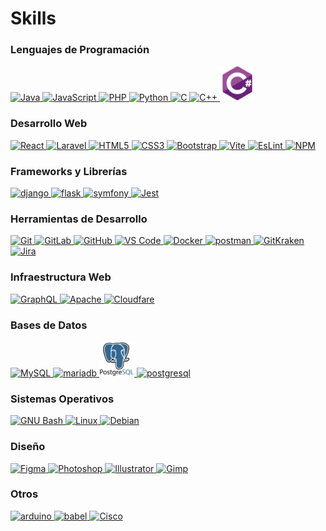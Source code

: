 <h1>Skills</h1>

<h3>Lenguajes de Programación</h3>
<p align="left" dir="auto">
  <span >
    <a href="https://www.oracle.com/java/" rel="nofollow">
      <img
        src="https://raw.githubusercontent.com/danielcranney/readme-generator/main/public/icons/skills/java-colored.svg"
        width="56"
        height="56"
        alt="Java"
        style="max-width: 100%"
      />
    </a>
  </span>
  <span>
    <a
      href="https://developer.mozilla.org/en-US/docs/Web/JavaScript"
      rel="nofollow"
    >
      <img
        src="https://raw.githubusercontent.com/danielcranney/readme-generator/main/public/icons/skills/javascript-colored.svg"
        width="56"
        height="56"
        alt="JavaScript"
        style="max-width: 100%"
      />
    </a>
  </span>
  <span>
    <a href="https://www.php.net/" rel="nofollow">
      <img
        src="https://raw.githubusercontent.com/danielcranney/readme-generator/main/public/icons/skills/php-colored.svg"
        width="56"
        height="56"
        alt="PHP"
        style="max-width: 100%"
      />
    </a>
  </span>
  <span>
    <a href="https://www.python.org/" rel="nofollow">
      <img
        src="https://raw.githubusercontent.com/danielcranney/readme-generator/main/public/icons/skills/python-colored.svg"
        width="56"
        height="56"
        alt="Python"
        style="max-width: 100%"
      />
    </a>
  </span>
  <span>
    <a
      href="https://docs.microsoft.com/en-us/cpp/?view=msvc-170"
      target="_blank"
      rel="noreferrer"
    >
      <img
        src="https://raw.githubusercontent.com/danielcranney/readme-generator/main/public/icons/skills/c-colored.svg"
        width="56"
        height="56"
        alt="C"
      />
    </a>
  </span>
  <span>
    <a
      href="https://docs.microsoft.com/en-us/cpp/?view=msvc-170"
      target="_blank"
      rel="noreferrer"
    >
      <img
        src="https://raw.githubusercontent.com/danielcranney/readme-generator/main/public/icons/skills/cplusplus-colored.svg"
        width="56"
        height="56"
        alt="C++"
      />
    </a>
  </span>
  <span>
    <a href="https://www.w3schools.com/cs/" target="_blank" rel="noreferrer">
      <img
        src="https://raw.githubusercontent.com/devicons/devicon/master/icons/csharp/csharp-original.svg"
        alt="csharp"
        width="56"
        height="56"
      />
    </a>
  </span>
</p>

<h3>Desarrollo Web</h3>
<p align="left" dir="auto">
  <span>
    <a href="https://reactjs.org/" rel="nofollow">
      <img
        src="https://raw.githubusercontent.com/danielcranney/readme-generator/main/public/icons/skills/react-colored.svg"
        width="56"
        height="56"
        alt="React"
        style="max-width: 100%"
      />
    </a>
  </span>
  <span>
    <a href="https://laravel.com/" rel="nofollow">
      <img
        src="https://raw.githubusercontent.com/danielcranney/readme-generator/main/public/icons/skills/laravel-colored.svg"
        width="56"
        height="56"
        alt="Laravel"
        style="max-width: 100%"
      />
    </a>
  </span>
  <span>
    <a
      href="https://developer.mozilla.org/en-US/docs/Glossary/HTML5"
      rel="nofollow"
    >
      <img
        src="https://raw.githubusercontent.com/danielcranney/readme-generator/main/public/icons/skills/html5-colored.svg"
        width="56"
        height="56"
        alt="HTML5"
        style="max-width: 100%"
      />
    </a>
  </span>
  <span>
    <a href="https://www.w3.org/TR/CSS/#css" rel="nofollow">
      <img
        src="https://raw.githubusercontent.com/danielcranney/readme-generator/main/public/icons/skills/css3-colored.svg"
        width="56"
        height="56"
        alt="CSS3"
        style="max-width: 100%"
      />
    </a>
  </span>
  <span>
    <a href="https://getbootstrap.com/" rel="nofollow">
      <img
        src="https://raw.githubusercontent.com/danielcranney/readme-generator/main/public/icons/skills/bootstrap-colored.svg"
        width="56"
        height="56"
        alt="Bootstrap"
        style="max-width: 100%"
      />
    </a>
  </span>
  <span>
    <a href="https://vitejs.dev/" rel="nofollow">
      <img
        src="https://raw.githubusercontent.com/danielcranney/readme-generator/main/public/icons/skills/vite-colored.svg"
        width="56"
        height="56"
        alt="Vite"
        style="max-width: 100%"
      />
    </a>
  </span>
  <span>
    <a href="https://eslint.org/" rel="nofollow">
      <img
        src="https://www.vectorlogo.zone/logos/eslint/eslint-icon.svg"
        width="56"
        height="56"
        alt="EsLint"
        style="max-width: 100%"
      />
    </a>
  </span>
  <span>
    <a href="https://www.npmjs.com/" rel="nofollow">
      <img
        src="https://www.vectorlogo.zone/logos/npmjs/npmjs-ar21.svg"
        width="56"
        height="56"
        alt="NPM"
        style="max-width: 100%"
      />
    </a>
  </span>
</p>

<h3>Frameworks y Librerías</h3>
<p align="left" dir="auto">
  <span>
    <a href="https://www.djangoproject.com/" target="_blank" rel="noreferrer">
      <img
        src="https://cdn.worldvectorlogo.com/logos/django.svg"
        alt="django"
        width="56"
        height="56"
      />
    </a>
  </span>
  <span>
    <a
      href="https://flask.palletsprojects.com/"
      target="_blank"
      rel="noreferrer"
    >
      <img
        src="https://www.vectorlogo.zone/logos/pocoo_flask/pocoo_flask-icon.svg"
        alt="flask"
        width="56"
        height="56"
      />
    </a>
  </span>
  <span>
    <a href="https://symfony.com" target="_blank" rel="noreferrer">
      <img
        src="https://symfony.com/logos/symfony_black_03.svg"
        alt="symfony"
        width="56"
        height="56"
      />
    </a>
  </span>
  <span>
    <a href="https://jestjs.io/es-ES/" target="_blank" rel="noreferrer">
      <img
        src="https://www.vectorlogo.zone/logos/jestjsio/jestjsio-icon.svg"
        alt="Jest"
        width="56"
        height="56"
      />
    </a>
  </span>
</p>

<h3>Herramientas de Desarrollo</h3>
<p align="left" dir="auto">
  <span>
    <a href="https://git-scm.com/" rel="nofollow">
      <img
        src="https://raw.githubusercontent.com/danielcranney/readme-generator/main/public/icons/skills/git-colored.svg"
        width="56"
        height="56"
        alt="Git"
        style="max-width: 100%"
      />
    </a>
  </span>
  <span>
    <a href="https://about.gitlab.com/" rel="nofollow">
      <img
        src="https://www.vectorlogo.zone/logos/gitlab/gitlab-icon.svg"
        width="56"
        height="56"
        alt="GitLab"
        style="max-width: 100%"
      />
    </a>
  </span>
  <span>
    <a href="https://github.com/" rel="nofollow">
      <img
        src="https://www.vectorlogo.zone/logos/github/github-icon.svg"
        width="56"
        height="56"
        alt="GitHub"
        style="max-width: 100%"
      />
    </a>
  </span>
  <span>
    <a href="https://www.visualstudiocode.com" rel="nofollow">
      <img
        src="https://raw.githubusercontent.com/danielcranney/readme-generator/main/public/icons/skills/visualstudiocode.svg"
        width="56"
        height="56"
        alt="VS Code"
        style="max-width: 100%"
      />
    </a>
  </span>
  <span>
    <a href="https://www.docker.com/" rel="nofollow">
      <img
        src="https://raw.githubusercontent.com/danielcranney/readme-generator/main/public/icons/skills/docker-colored.svg"
        width="56"
        height="56"
        alt="Docker"
        style="max-width: 100%"
      />
    </a>
  </span>
  <span>
    <a href="https://postman.com" target="_blank" rel="noreferrer">
      <img
        src="https://www.vectorlogo.zone/logos/getpostman/getpostman-icon.svg"
        alt="postman"
        width="56"
        height="56"
      />
    </a>
  </span>
  <span>
    <a href="https://www.gitkraken.com" rel="nofollow">
      <img
        src="https://www.vectorlogo.zone/logos/gitkraken/gitkraken-icon.svg"
        width="56"
        height="56"
        alt="GitKraken"
        style="max-width: 100%"
      />
    </a>
  </span>
  <span>
    <a href="https://www.atlassian.com/es/software/jira" rel="nofollow">
      <img
        src="https://www.vectorlogo.zone/logos/atlassian_jira/atlassian_jira-icon.svg"
        width="56"
        height="56"
        alt="Jira"
        style="max-width: 100%"
      />
    </a>
  </span>
</p>

<h3>Infraestructura Web</h3>
<p align="left" dir="auto">
  <span>
    <a href="https://graphql.org/" rel="nofollow">
      <img
        src="https://www.vectorlogo.zone/logos/graphql/graphql-icon.svg"
        width="56"
        height="56"
        alt="GraphQL"
        style="max-width: 100%"
      />
    </a>
  </span>
  <span>
    <a href="https://httpd.apache.org/" target="_blank" rel="noreferrer">
      <img
        src="https://www.vectorlogo.zone/logos/apache/apache-icon.svg"
        alt="Apache"
        width="56"
        height="56"
      />
    </a>
  </span>
  <span>
    <a href="https://www.cloudflare.com/" target="_blank" rel="noreferrer">
      <img
        src="https://www.vectorlogo.zone/logos/cloudflare/cloudflare-icon.svg"
        alt="Cloudfare"
        width="56"
        height="56"
      />
    </a>
  </span>
</p>

<h3>Bases de Datos</h3>
<p align="left" dir="auto">
  <span>
    <a href="https://www.mysql.com/" rel="nofollow">
      <img
        src="https://raw.githubusercontent.com/danielcranney/readme-generator/main/public/icons/skills/mysql-colored.svg"
        width="56"
        height="56"
        alt="MySQL"
        style="max-width: 100%"
      />
    </a>
  </span>
  <span>
    <a href="https://mariadb.org/" target="_blank" rel="noreferrer">
      <img
        src="https://www.vectorlogo.zone/logos/mariadb/mariadb-icon.svg"
        alt="mariadb"
        width="56"
        height="56"
      />
    </a>
  </span>
  <span>
    <a href="https://www.postgresql.org" target="_blank" rel="noreferrer">
      <img
        src="https://raw.githubusercontent.com/devicons/devicon/master/icons/postgresql/postgresql-original-wordmark.svg"
        alt="postgresql"
        width="56"
        height="56"
      />
    </a>
  </span>
  <span>
    <a href="https://www.phpmyadmin.net/" target="_blank" rel="noreferrer">
      <img
        src="https://www.vectorlogo.zone/logos/phpmyadmin/phpmyadmin-ar21.svg"
        alt="postgresql"
        width="56"
        height="56"
      />
    </a>
  </span>
</p>

<h3>Sistemas Operativos</h3>
<p align="left" dir="auto">
  <span>
    <a href="https://www.gnu.org/software/bash/" rel="nofollow">
      <img
        src="https://raw.githubusercontent.com/danielcranney/readme-generator/main/public/icons/skills/gnubash.svg"
        width="56"
        height="56"
        alt="GNU Bash"
        style="max-width: 100%"
      />
    </a>
  </span>
  <span>
    <a href="https://www.linux.org" rel="nofollow">
      <img
        src="https://raw.githubusercontent.com/danielcranney/readme-generator/main/public/icons/skills/linux-colored.svg"
        width="56"
        height="56"
        alt="Linux"
        style="max-width: 100%"
      />
    </a>
  </span>
   <span style="text-decoration: none;">
    <a href="https://www.debian.org/index.es.html" target="_blank" rel="noreferrer">
      <img
        src="https://www.vectorlogo.zone/logos/debian/debian-icon.svg"
        alt="Debian"
        width="56"
        height="56"
      />
    </a>
  </span>
</p>

<h3>Diseño</h3>
<p align="left" dir="auto">
  <span>
    <a href="https://www.figma.com/" rel="nofollow">
      <img
        src="https://raw.githubusercontent.com/danielcranney/readme-generator/main/public/icons/skills/figma-colored.svg"
        width="56"
        height="56"
        alt="Figma"
        style="max-width: 100%"
      />
    </a>
  </span>
  <span>
    <a href="https://www.adobe.com/uk/products/photoshop.html" rel="nofollow">
      <img
        src="https://raw.githubusercontent.com/danielcranney/readme-generator/main/public/icons/skills/photoshop-colored.svg"
        width="56"
        height="56"
        alt="Photoshop"
        style="max-width: 100%"
      />
    </a>
  </span>
  <span>
    <a
      href="/danielcranney/danielcranney/blob/main/adobe.com/uk/products/illustrator.html"
    >
      <img
        src="https://raw.githubusercontent.com/danielcranney/readme-generator/main/public/icons/skills/illustrator-colored.svg"
        width="56"
        height="56"
        alt="Illustrator"
        style="max-width: 100%"
      />
    </a>
  </span>
  <span>
    <a href="https://www.gimp.org/" rel="nofollow">
      <img
        src="https://www.vectorlogo.zone/logos/gimp/gimp-icon.svg"
        width="56"
        height="56"
        alt="Gimp"
        style="max-width: 100%"
      />
    </a>
  </span>
</p>

<h3>Otros</h3>
<p align="left" dir="auto">
  <span>
    <a href="https://www.arduino.cc/" target="_blank" rel="noreferrer">
      <img
        src="https://cdn.worldvectorlogo.com/logos/arduino-1.svg"
        alt="arduino"
        width="56"
        height="56"
      />
    </a>
  </span>
  <span>
    <a href="https://babeljs.io/" target="_blank" rel="noreferrer">
      <img
        src="https://www.vectorlogo.zone/logos/babeljs/babeljs-icon.svg"
        alt="babel"
        width="56"
        height="56"
      />
    </a>
  </span>
   <span>
    <a href="https://www.cisco.com/c/es_es/index.html" target="_blank" rel="noreferrer">
      <img
        src="https://www.vectorlogo.zone/logos/cisco/cisco-ar21.svg"
        alt="Cisco"
        width="56"
        height="56"
      />
    </a>
  </span>
</p>

<!---
Fcojavier9/Fcojavier9 is a ✨ special ✨ repository because its `README.md` (this file) appears on your GitHub profile.
You can click the Preview link to take a look at your changes.
--->
